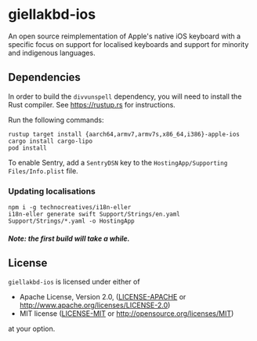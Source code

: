 # giellakbd-ios

An open source reimplementation of Apple's native iOS keyboard with a specific focus on support for localised keyboards and support for minority and indigenous languages.

## Dependencies

In order to build the `divvunspell` dependency, you will need to install the Rust compiler. See https://rustup.rs for instructions.

Run the following commands:

```
rustup target install {aarch64,armv7,armv7s,x86_64,i386}-apple-ios
cargo install cargo-lipo
pod install
```

To enable Sentry, add a `SentryDSN` key to the `HostingApp/Supporting Files/Info.plist` file.

### Updating localisations

```
npm i -g technocreatives/i18n-eller
i18n-eller generate swift Support/Strings/en.yaml Support/Strings/*.yaml -o HostingApp
```

##### Note: the first build will take a while.

## License

`giellakbd-ios` is licensed under either of

 * Apache License, Version 2.0, ([LICENSE-APACHE](LICENSE-APACHE) or http://www.apache.org/licenses/LICENSE-2.0)
 * MIT license ([LICENSE-MIT](LICENSE-MIT) or http://opensource.org/licenses/MIT)

at your option.

